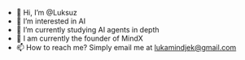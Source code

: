 - 👋 Hi, I’m @Luksuz
- 👀 I’m interested in AI
- 🌱 I’m currently studying AI agents in depth
- 💞️ I am currently the founder of MindX
- 📫 How to reach me? Simply email me at lukamindjek@gmail.com

<!---
Luksuz/Luksuz is a ✨ special ✨ repository because its `README.md` (this file) appears on your GitHub profile.
You can click the Preview link to take a look at your changes.
--->
